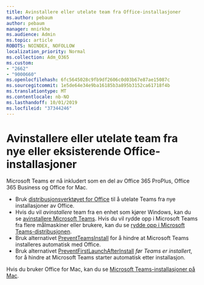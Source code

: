 ```yaml
---
title: Avinstallere eller utelate team fra Office-installasjoner
ms.author: pebaum
author: pebaum
manager: mnirkhe
ms.audience: Admin
ms.topic: article
ROBOTS: NOINDEX, NOFOLLOW
localization_priority: Normal
ms.collection: Adm_O365
ms.custom:
- "2662"
- "9000660"
ms.openlocfilehash: 6fc5645028c9fb9df2606c0d03b67e87ae15087c
ms.sourcegitcommit: 1e5de64e34e9ba16185b3a895b3152ca61718f4b
ms.translationtype: MT
ms.contentlocale: nb-NO
ms.lasthandoff: 10/01/2019
ms.locfileid: "37344246"
---
```

# <a name="uninstall-or-exclude-teams-from-new-or-existing-office-installations"></a>Avinstallere eller utelate team fra nye eller eksisterende Office-installasjoner

Microsoft Teams er nå inkludert som en del av Office 365 ProPlus, Office 365 Business og Office for Mac.

- Bruk [distribusjonsverktøyet for Office](https://docs.microsoft.com/deployoffice/teams-install#how-to-exclude-microsoft-teams-from-new-installations-of-office-365-proplus) til å utelate Teams fra nye installasjoner av Office.
- Hvis du vil *avinstallere* team fra en enhet som kjører Windows, kan du se [avinstallere Microsoft Teams](https://support.office.com/article/3b159754-3c26-4952-abe7-57d27f5f4c81). Hvis du vil rydde opp i Microsoft Teams fra flere målmaskiner eller brukere, kan du se [rydde opp i Microsoft Teams-distribusjonen](https://docs.microsoft.com/microsoftteams/scripts/powershell-script-teams-deployment-clean-up).
- Bruk alternativet [PreventTeamsInstall](https://docs.microsoft.com/deployoffice/teams-install#use-group-policy-to-control-the-installation-of-microsoft-teams
) for å hindre at Microsoft Teams installeres automatisk med Office.
- Bruk alternativet [PreventFirstLaunchAfterInstall](https://docs.microsoft.com/deployoffice/teams-install#use-group-policy-to-prevent-microsoft-teams-from-starting-automatically-after-installation) *før Teams er installert*, for å hindre at Microsoft Teams starter automatisk etter installasjon.

Hvis du bruker Office for Mac, kan du se [Microsoft Teams-installasjoner på Mac](https://docs.microsoft.com/deployoffice/teams-install#microsoft-teams-installations-on-a-mac).